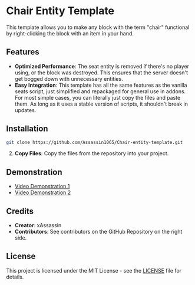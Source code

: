 # Chair Entity Template

This template allows you to make any block with the term "chair" functional by right-clicking the block with an item in your hand.

## Features

- **Optimized Performance**: The seat entity is removed if there's no player using, or the block was destroyed. This ensures that the server doesn't get bogged down with unnecessary entities.
- **Easy Integration**: This template has all the same features as the vanilla seats script, just simplified and repackaged for general use in addons. For most simple cases, you can literally just copy the files and paste them. As long as it uses a stable version of scripts, it shouldn't break in updates.

## Installation

```bash
git clone https://github.com/Assassin1065/Chair-entity-template.git
```

2. **Copy Files**: Copy the files from the repository into your project.

## Demonstration

- [Video Demonstration 1](https://youtu.be/JpefyeyX18M?feature=shared)
- [Video Demonstration 2](https://youtu.be/jjy3ceVWa64?feature=shared)

## Credits

- **Creator**: xAssassin
- **Contributors**: See contributors on the GitHub Repository on the right side.

## License

This project is licensed under the MIT License - see the [LICENSE](LICENSE) file for details.
